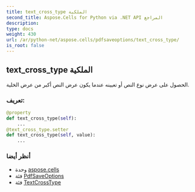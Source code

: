 ```yaml
---
title: text_cross_type الملكية
second_title: Aspose.Cells for Python via .NET API المراجع
description:
type: docs
weight: 430
url: /ar/python-net/aspose.cells/pdfsaveoptions/text_cross_type/
is_root: false
---
```

##  text_cross_type الملكية

الحصول على عرض نوع النص أو تعيينه عندما يكون عرض النص أكبر من عرض الخلية.
###  تعريف:
```python
@property
def text_cross_type(self):
    ...
@text_cross_type.setter
def text_cross_type(self, value):
    ...
```

###  أنظر أيضا
* وحدة [aspose.cells](../../)
* فئة [PdfSaveOptions](/cells/ar/python-net/aspose.cells/pdfsaveoptions)
* فئة [TextCrossType](/cells/ar/python-net/aspose.cells/textcrosstype)
